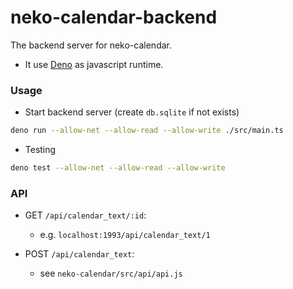 # neko-calendar-backend

The backend server for neko-calendar.
* It use [Deno](https://deno.land/#installation) as javascript runtime.

### Usage
* Start backend server (create `db.sqlite` if not exists)
```bash
deno run --allow-net --allow-read --allow-write ./src/main.ts
```

* Testing
```bash
deno test --allow-net --allow-read --allow-write
```


### API
* GET `/api/calendar_text/:id`:
  * e.g. `localhost:1993/api/calendar_text/1`

* POST `/api/calendar_text`:
  * see `neko-calendar/src/api/api.js`
